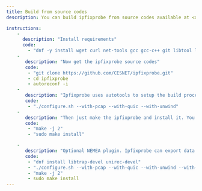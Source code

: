 ```yaml
---
title: Build from source codes
description: You can build ipfixprobe from source codes available at <a href="https://github.com/CESNET/ipfixprobe">github</a>.

instructions:
    -
      description: "Install requirements"
      code:
        - "dnf -y install wget curl net-tools gcc gcc-c++ git libtool libpcap-devel libunwind libssl-devel libpcap-devel"
    -
       description: "Now get the ipfixprobe source codes"
       code:
        - "git clone https://github.com/CESNET/ipfixprobe.git"
        - cd ipfixprobe
        - autoreconf -i
    -
       description: "Ipfixprobe uses autotools to setup the build process. We encourage you to explore <code>./configure.sh -h </code> to see all the available options. Nevertheless, for standard (max 1Gbps) network monitoroing without any specialized tools, you should use following configuration."
       code:
        - "./configure.sh --with-pcap --with-quic --with-unwind"
    -
       description: "Then just make the ipfixprobe and install it. You might need root privileges for installation."
       code:
        - "make -j 2"
        - "sudo make install"

    -
       description: "Optional NEMEA plugin. Ipfixprobe can export data directly to NEMEA framework. If you want to use this feature, you need to install NEMEA dependencies and enable this feature in autotools script."
       code:
        - "dnf install libtrap-devel unirec-devel"
        - "./configure.sh --with-pcap --with-quic --with-unwind --with-nemea"
        - "make -j 2"
        - sudo make install
---
```

